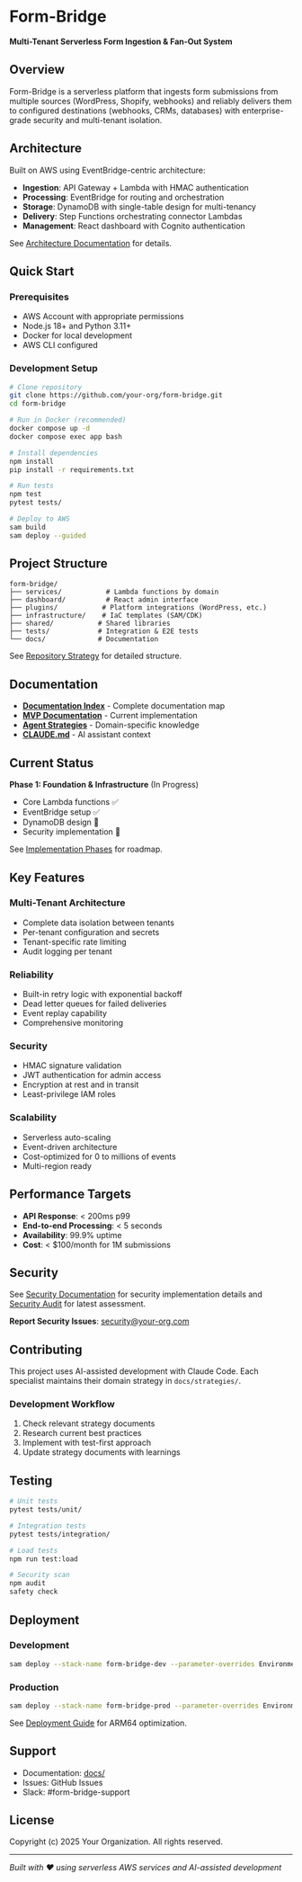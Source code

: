 # Form-Bridge

**Multi-Tenant Serverless Form Ingestion & Fan-Out System**

## Overview

Form-Bridge is a serverless platform that ingests form submissions from multiple sources (WordPress, Shopify, webhooks) and reliably delivers them to configured destinations (webhooks, CRMs, databases) with enterprise-grade security and multi-tenant isolation.

## Architecture

Built on AWS using EventBridge-centric architecture:
- **Ingestion**: API Gateway + Lambda with HMAC authentication
- **Processing**: EventBridge for routing and orchestration
- **Storage**: DynamoDB with single-table design for multi-tenancy
- **Delivery**: Step Functions orchestrating connector Lambdas
- **Management**: React dashboard with Cognito authentication

See [Architecture Documentation](docs/mvp/architecture.md) for details.

## Quick Start

### Prerequisites
- AWS Account with appropriate permissions
- Node.js 18+ and Python 3.11+
- Docker for local development
- AWS CLI configured

### Development Setup

```bash
# Clone repository
git clone https://github.com/your-org/form-bridge.git
cd form-bridge

# Run in Docker (recommended)
docker compose up -d
docker compose exec app bash

# Install dependencies
npm install
pip install -r requirements.txt

# Run tests
npm test
pytest tests/

# Deploy to AWS
sam build
sam deploy --guided
```

## Project Structure

```
form-bridge/
├── services/           # Lambda functions by domain
├── dashboard/          # React admin interface  
├── plugins/           # Platform integrations (WordPress, etc.)
├── infrastructure/    # IaC templates (SAM/CDK)
├── shared/           # Shared libraries
├── tests/            # Integration & E2E tests
└── docs/             # Documentation
```

See [Repository Strategy](docs/strategies/repo_strategy.md) for detailed structure.

## Documentation

- [**Documentation Index**](docs/README.md) - Complete documentation map
- [**MVP Documentation**](docs/mvp/README.md) - Current implementation
- [**Agent Strategies**](docs/strategies/) - Domain-specific knowledge
- [**CLAUDE.md**](CLAUDE.md) - AI assistant context

## Current Status

**Phase 1: Foundation & Infrastructure** (In Progress)
- Core Lambda functions ✅
- EventBridge setup ✅
- DynamoDB design 🔧
- Security implementation 🔴

See [Implementation Phases](docs/mvp/phases.md) for roadmap.

## Key Features

### Multi-Tenant Architecture
- Complete data isolation between tenants
- Per-tenant configuration and secrets
- Tenant-specific rate limiting
- Audit logging per tenant

### Reliability
- Built-in retry logic with exponential backoff
- Dead letter queues for failed deliveries
- Event replay capability
- Comprehensive monitoring

### Security
- HMAC signature validation
- JWT authentication for admin access
- Encryption at rest and in transit
- Least-privilege IAM roles

### Scalability
- Serverless auto-scaling
- Event-driven architecture
- Cost-optimized for 0 to millions of events
- Multi-region ready

## Performance Targets

- **API Response**: < 200ms p99
- **End-to-end Processing**: < 5 seconds
- **Availability**: 99.9% uptime
- **Cost**: < $100/month for 1M submissions

## Security

See [Security Documentation](docs/CRITICAL_SECURITY_IMPLEMENTATION_PLAN.md) for security implementation details and [Security Audit](docs/comprehensive-security-audit-jan-2025.md) for latest assessment.

**Report Security Issues**: security@your-org.com

## Contributing

This project uses AI-assisted development with Claude Code. Each specialist maintains their domain strategy in `docs/strategies/`.

### Development Workflow
1. Check relevant strategy documents
2. Research current best practices
3. Implement with test-first approach
4. Update strategy documents with learnings

## Testing

```bash
# Unit tests
pytest tests/unit/

# Integration tests  
pytest tests/integration/

# Load tests
npm run test:load

# Security scan
npm audit
safety check
```

## Deployment

### Development
```bash
sam deploy --stack-name form-bridge-dev --parameter-overrides Environment=dev
```

### Production
```bash
sam deploy --stack-name form-bridge-prod --parameter-overrides Environment=prod
```

See [Deployment Guide](docs/mvp/implementation/arm64-deployment.md) for ARM64 optimization.

## Support

- Documentation: [docs/](docs/)
- Issues: GitHub Issues
- Slack: #form-bridge-support

## License

Copyright (c) 2025 Your Organization. All rights reserved.

---

*Built with ❤️ using serverless AWS services and AI-assisted development*